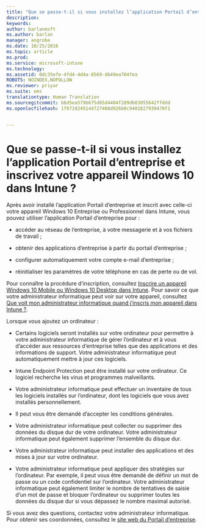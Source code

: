 ```yaml
---
title: "Que se passe-t-il si vous installez l’application Portail d’entreprise et inscrivez votre appareil Windows 10 dans Intune ? | Microsoft Docs"
description: 
keywords: 
author: barlanmsft
ms.author: barlan
manager: angrobe
ms.date: 10/25/2016
ms.topic: article
ms.prod: 
ms.service: microsoft-intune
ms.technology: 
ms.assetid: 0dc35efe-4fd4-4d4a-8569-d649ea704fea
ROBOTS: NOINDEX,NOFOLLOW
ms.reviewer: priyar
ms.suite: ems
translationtype: Human Translation
ms.sourcegitcommit: b6d5ea579b675d85d4404f289db83055642ffddd
ms.openlocfilehash: 1f872d245144727406d926b0c9401827939470f1


---
```



# <a name="what-happens-if-you-install-the-company-portal-app-and-enroll-your-windows-10-device-in-intune"></a>Que se passe-t-il si vous installez l’application Portail d’entreprise et inscrivez votre appareil Windows 10 dans Intune ?

Après avoir installé l’application Portail d’entreprise et inscrit avec celle-ci votre appareil Windows 10 Entreprise ou Professionnel dans Intune, vous pouvez utiliser l’application Portail d’entreprise pour :

-   accéder au réseau de l’entreprise, à votre messagerie et à vos fichiers de travail ;

-   obtenir des applications d’entreprise à partir du portail d’entreprise ;

-   configurer automatiquement votre compte e-mail d’entreprise ;

-   réinitialiser les paramètres de votre téléphone en cas de perte ou de vol.

Pour connaître la procédure d’inscription, consultez [Inscrire un appareil Windows 10 Mobile ou Windows 10 Desktop dans Intune](enroll-your-w10-phone-or-w10-pc-windows.md). Pour savoir ce que votre administrateur informatique peut voir sur votre appareil, consultez [Que voit mon administrateur informatique quand j’inscris mon appareil dans Intune ?](what-can-your-it-administrator-see-when-you-enroll-your-device-in-intune-windows.md).

Lorsque vous ajoutez un ordinateur :

-   Certains logiciels seront installés sur votre ordinateur pour permettre à votre administrateur informatique de gérer l’ordinateur et à vous d’accéder aux ressources d’entreprise telles que des applications et des informations de support. Votre administrateur informatique peut automatiquement mettre à jour ces logiciels.

-   Intune Endpoint Protection peut être installé sur votre ordinateur. Ce logiciel recherche les virus et programmes malveillants.

-   Votre administrateur informatique peut effectuer un inventaire de tous les logiciels installés sur l’ordinateur, dont les logiciels que vous avez installés personnellement.

-   Il peut vous être demandé d’accepter les conditions générales.

-   Votre administrateur informatique peut collecter ou supprimer des données du disque dur de votre ordinateur. Votre administrateur informatique peut également supprimer l’ensemble du disque dur.

-   Votre administrateur informatique peut installer des applications et des mises à jour sur votre ordinateur.

-   Votre administrateur informatique peut appliquer des stratégies sur l’ordinateur. Par exemple, il peut vous être demandé de définir un mot de passe ou un code confidentiel sur l’ordinateur. Votre administrateur informatique peut également limiter le nombre de tentatives de saisie d’un mot de passe et bloquer l’ordinateur ou supprimer toutes les données du disque dur si vous dépassez le nombre maximal autorisé.

Si vous avez des questions, contactez votre administrateur informatique. Pour obtenir ses coordonnées, consultez le [site web du Portail d’entreprise](http://portal.manage.microsoft.com).



<!--HONumber=Dec16_HO2-->



